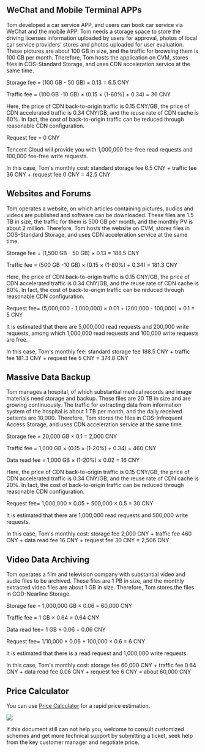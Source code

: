 ## WeChat and Mobile Terminal APPs

Tom developed a car service APP, and users can book car service via WeChat and the mobile APP. Tom needs a storage space to store the driving licenses information uploaded by users for approval, photos of local car service providers' stores and photos uploaded for user evaluation. These pictures are about 100 GB in size, and the traffic for browsing them is 100 GB per month. Therefore, Tom hosts the application on CVM, stores files in COS-Standard Storage, and uses CDN acceleration service at the same time.

Storage fee = (100 GB - 50 GB) × 0.13 = 6.5 CNY

Traffic fee = (100 GB -10 GB) × (0.15 × (1-60%) + 0.34) = 36 CNY

Here, the price of CDN back-to-origin traffic is 0.15 CNY/GB, the price of CDN accelerated traffic is 0.34 CNY/GB, and the reuse rate of CDN cache is 60%. In fact, the cost of back-to-origin traffic can be reduced through reasonable CDN configuration.

Request fee = 0 CNY

Tencent Cloud will provide you with 1,000,000 fee-free read requests and 100,000 fee-free write requests.

In this case, Tom's monthly cost: standard storage fee 6.5 CNY + traffic fee 36 CNY + request fee 0 CNY = 42.5 CNY

## Websites and Forums

Tom operates a website, on which articles containing pictures, audios and videos are published and software can be downloaded. These files are 1.5 TB in size, the traffic for them is 500 GB per month, and the monthly PV is about 2 million. Therefore, Tom hosts the website on CVM, stores files in COS-Standard Storage, and uses CDN acceleration service at the same time.

Storage fee = (1,500 GB - 50 GB) × 0.13 = 188.5 CNY

Traffic fee = (500 GB -10 GB) × (0.15 × (1-80%) + 0.34) = 181.3 CNY

Here, the price of CDN back-to-origin traffic is 0.15 CNY/GB, the price of CDN accelerated traffic is 0.34 CNY/GB, and the reuse rate of CDN cache is 80%. In fact, the cost of back-to-origin traffic can be reduced through reasonable CDN configuration.

Request fee= (5,000,000 - 1,000,000) × 0.01 + (200,000 - 100,000) × 0.1 = 5 CNY

It is estimated that there are 5,000,000 read requests and 200,000 write requests, among which 1,000,000 read requests and 100,000 write requests are free.

In this case, Tom's monthly fee: standard storage fee 188.5 CNY + traffic fee 181.3 CNY + request fee 5 CNY = 374.8 CNY

## Massive Data Backup

Tom manages a hospital, of which substantial medical records and image materials need storage and backup. These files are 20 TB in size and are growing continuously. The traffic for extracting data from information system of the hospital is about 1 TB per month, and the daily received patients are 10,000. Therefore, Tom stores the files in COS-Infrequent Access Storage, and uses CDN acceleration service at the same time.

Storage fee = 20,000 GB  × 0.1 = 2,000 CNY

Traffic fee = 1,000 GB  × (0.15 × (1-20%) + 0.34) = 460 CNY

Data read fee = 1,000 GB × (1-20%) × 0.02 = 16 CNY

Here, the price of CDN back-to-origin traffic is 0.15 CNY/GB, the price of CDN accelerated traffic is 0.34 CNY/GB, and the reuse rate of CDN cache is 20%. In fact, the cost of back-to-origin traffic can be reduced through reasonable CDN configuration.

Request fee= 1,000,000 × 0.05 + 500,000 × 0.5 = 30 CNY

It is estimated that there are 1,000,000 read requests and 500,000 write requests.

In this case, Tom's monthly cost: storage fee 2,000 CNY + traffic fee 460 CNY + data read fee 16 CNY + request fee 30 CNY = 2,506 CNY


## Video Data Archiving

Tom operates a film and television company with substantial video and audio files to be archived. These files are 1 PB in size, and the monthly extracted video files are about 1 GB in size. Therefore, Tom stores the files in COD-Nearline Storage.

Storage fee = 1,000,000 GB × 0.06 = 60,000 CNY

Traffic fee = 1 GB × 0.64 = 0.64 CNY

Data read fee= 1 GB × 0.06 = 0.06 CNY

Request fee= 1/10,000 × 0.06 + 100,000 × 0.6 = 6 CNY

It is estimated that there is a read request and 1,000,000 write requests.

In this case, Tom's monthly cost: storage fee 60,000 CNY + traffic fee 0.64 CNY + data read fee 0.06 CNY + request fee 6 CNY = about 60,000 CNY


## Price Calculator

You can use [Price Calculator](https://buy.qcloud.com/calculator/cdn) for a rapid price estimation.

![](https://mc.qcloudimg.com/static/img/3e0c746f012f8ab31ee4ef8e9b854206/Free-Converter.com-qq20161104-1-8511018.jpg)

If this document still can not help you, welcome to consult customized schemes and get more technical support by submitting a ticket, seek help from the key customer manager and negotiate price.




